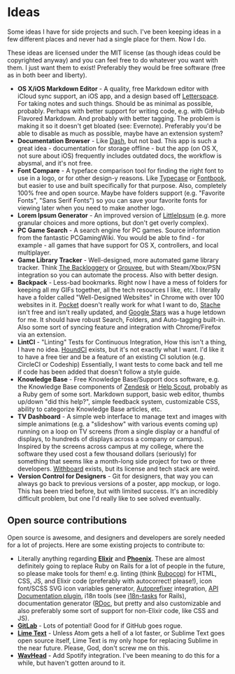 # Ideas

Some ideas I have for side projects and such. I've been keeping ideas in a few different places and never had a single place for them. Now I do.

These ideas are licensed under the MIT license (as though ideas could be copyrighted anyway) and you can feel free to do whatever you want with them. I just want them to exist! Preferably they would be free software (free as in both beer and liberty).

- **OS X/iOS Markdown Editor** - A quality, free Markdown editor with iCloud sync support, an iOS app, and a design based off [Letterspace](http://programmerbird.com/letterspace/). For taking notes and such things. Should be as minimal as possible, probably. Perhaps with better support for writing code, e.g. with GitHub Flavored Markdown. And probably with better tagging. The problem is making it so it doesn't get bloated (see: Evernote). Preferably you'd be able to disable as much as possible, maybe have an extension system?
- **Documentation Browser** - Like [Dash](https://kapeli.com/dash), but not bad. This app is such a great idea - documentation for storage offline - but the app (on OS X, not sure about iOS) frequently includes outdated docs, the workflow is abysmal, and it's not free.
- **Font Compare** - A typeface comparison tool for finding the right font to use in a logo, or for other design-y reasons. Like [Typecase](http://typecaseapp.com/) or [Fontbook](https://support.apple.com/en-us/HT201749), but easier to use and built specifically for that purpose. Also, completely 100% free and open source. Maybe have folders support (e.g. "Favorite Fonts", "Sans Serif Fonts") so you can save your favorite fonts for viewing later when you need to make another logo.
- **Lorem Ipsum Generator** - An improved version of [LittleIpsum](http://littleipsum.com/) (e.g. more granular choices and more options, but don't get overly complex).
- **PC Game Search** - A search engine for PC games. Source information from the fantastic PCGamingWiki. You would be able to find - for example - all games that have support for OS X, controllers, and local multiplayer.
- **Game Library Tracker** - Well-designed, more automated game library tracker. Think [The Backloggery](http://www.backloggery.com/) or [Grouvee](https://www.grouvee.com/), but with Steam/Xbox/PSN integration so you can automate the process. Also with better design.
- **Backpack** - Less-bad bookmarks. Right now I have a mess of folders for keeping all my GIFs together, all the tech resources I like, etc. I literally have a folder called "Well-Designed Websites" in Chrome with over 100 websites in it. [Pocket](https://getpocket.com/) doesn't really work for what I want to do, [Stache](http://getstache.com/) isn't free and isn't really updated, and [Google Stars](https://chrome.google.com/webstore/detail/bookmark-manager/gmlllbghnfkpflemihljekbapjopfjik?hl=en) was a huge letdown for me. It should have robust Search, Folders, and Auto-tagging built-in. Also some sort of syncing feature and integration with Chrome/Firefox via an extension.
- **LintCI** - "Linting" Tests for Continuous Integration, How this isn't a thing, I have no idea. [HoundCI](https://houndci.com/) exists, but it's not exactly what I want. I'd like it to have a free tier and be a feature of an existing CI solution (e.g. CircleCI or Codeship) Essentially, I want tests to come back and tell me if code has been added that doesn't follow a style guide.
- **Knowledge Base** - Free Knowledge Base/Support docs software, e.g. the Knowledge Base components of [Zendesk](https://www.zendesk.com/) or [Help Scout](https://www.helpscout.net/), probably as a Ruby gem of some sort. Markdown support, basic web editor, thumbs up/down "did this help?", simple feedback system, customizable CSS, ability to categorize Knowledge Base articles, etc.
- **TV Dashboard** - A simple web interface to manage text and images with simple animations (e.g. a "slideshow" with various events coming up) running on a loop on TV screens (from a single display or a handful of displays, to hundreds of displays across a company or campus). Inspired by the screens across campus at my college, where the software they used cost a few thousand dollars (seriously) for something that seems like a month-long side project for two or three developers. [Withboard](https://github.com/scopely/withboard) exists, but its license and tech stack are weird.
- **Version Control for Designers** - Git for designers, that way you can always go back to previous versions of a poster, app mockup, or logo. This has been tried before, but with limited success. It's an incredibly difficult problem, but one I'd really like to see solved eventually.

## Open source contributions
Open source is awesome, and designers and developers are sorely needed for a lot of projects. Here are some existing projects to contribute to:

- Literally anything regarding **[Elixir](http://elixir-lang.org/)** and **[Phoenix](http://www.phoenixframework.org/)**. These are almost definitely going to replace Ruby on Rails for a lot of people in the future, so please make tools for them! e.g. linting (think [Rubocop](https://github.com/bbatsov/rubocop)) for HTML, CSS, JS, and Elixir code (preferably with autocorrect! please!), icon font/SCSS SVG icon variables generator, [Autoprefixer](https://github.com/postcss/autoprefixer) integration, [API Documentation plugin](https://github.com/droptheplot/apipony), i18n tools (see [i18n-tasks](https://github.com/glebm/i18n-tasks) for Rails), documentation generator ([RDoc](https://github.com/rdoc/rdoc), but pretty and also customizable and also preferably some sort of support for non-Elixir code, like CSS and JS).
- **[GitLab](https://about.gitlab.com/)** - Lots of potential! Good for if GitHub goes rogue.
- **[Lime Text](http://limetext.org/)** - Unless Atom gets a hell of a lot faster, or Sublime Text goes open source itself, Lime Text is my only hope for replacing Sublime in the near future. Please, God, don't screw me on this.
- **[WavHead](https://noidedmedia.github.io/WavHead/)** - Add Spotify integration. I've been meaning to do this for a while, but haven't gotten around to it.
